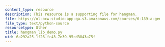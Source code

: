 ```yaml
---
content_type: resource
description: This resource is a supporting file for hangman.
file: https://ol-ocw-studio-app-qa.s3.amazonaws.com/courses/6-189-a-gentle-introduction-to-programming-using-python-january-iap-2011/6a292a251f26fc437e3995cd3843a75f_hangman_lib_demo.py
file_type: text/python-source
resourcetype: Other
title: hangman_lib_demo.py
uid: 6a292a25-1f26-fc43-7e39-95cd3843a75f
---
```

